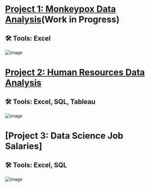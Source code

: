 # [Project 1: Monkeypox Data Analysis](https://github.com/TyreqPW/DA_Portfolio/tree/main/Project1)(Work in Progress)
## :hammer_and_wrench: Tools: Excel
![image](https://user-images.githubusercontent.com/112139192/187305284-bd96b18a-1c24-4db4-bb9b-b12b5398662c.png)



# [Project 2: Human Resources Data Analysis](https://github.com/TyreqPW/DA_Portfolio/tree/main/Project2) 
## :hammer_and_wrench: Tools: Excel, SQL, Tableau
![image](https://user-images.githubusercontent.com/112139192/187117338-79b114da-f3a9-4a7d-b353-a00d588b734c.png)

# [Project 3: Data Science Job Salaries]

## :hammer_and_wrench: Tools: Excel, SQL

![image](https://user-images.githubusercontent.com/112139192/190534236-00c750c3-74e8-477a-99e4-8d729ebb0469.png)




